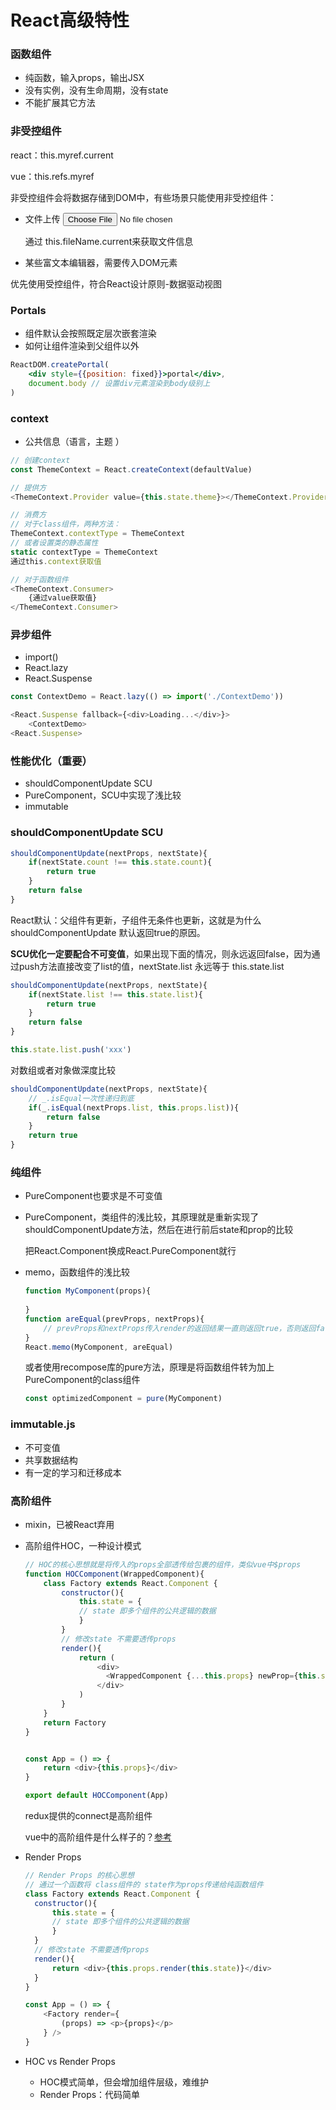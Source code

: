# React高级特性

### 函数组件

+ 纯函数，输入props，输出JSX
+ 没有实例，没有生命周期，没有state 
+ 不能扩展其它方法



### 非受控组件

react：this.myref.current

vue：this.refs.myref



非受控组件会将数据存储到DOM中，有些场景只能使用非受控组件：

+ 文件上传 <input type=file ref="this.fileName">

  通过 this.fileName.current来获取文件信息

+ 某些富文本编辑器，需要传入DOM元素



优先使用受控组件，符合React设计原则-数据驱动视图



### Portals

+ 组件默认会按照既定层次嵌套渲染
+ 如何让组件渲染到父组件以外

```jsx
ReactDOM.createPortal(
	<div style={{position: fixed}}>portal</div>,
    document.body // 设置div元素渲染到body级别上
)
```



### context

+ 公共信息（语言，主题 ）

```js
// 创建context
const ThemeContext = React.createContext(defaultValue)

// 提供方
<ThemeContext.Provider value={this.state.theme}></ThemeContext.Provider>

// 消费方
// 对于class组件，两种方法：
ThemeContext.contextType = ThemeContext
// 或者设置类的静态属性
static contextType = ThemeContext
通过this.context获取值

// 对于函数组件
<ThemeContext.Consumer>
    {通过value获取值}
</ThemeContext.Consumer>
```



### 异步组件

+ import()
+ React.lazy
+ React.Suspense

```js
const ContextDemo = React.lazy(() => import('./ContextDemo'))

<React.Suspense fallback={<div>Loading...</div>}>
	<ContextDemo>      
<React.Suspense>
```



### 性能优化（重要）

+ shouldComponentUpdate SCU
+ PureComponent，SCU中实现了浅比较
+ immutable



### shouldComponentUpdate SCU

```js
shouldComponentUpdate(nextProps, nextState){
    if(nextState.count !== this.state.count){
        return true
    }
    return false
}
```

React默认：父组件有更新，子组件无条件也更新，这就是为什么shouldComponentUpdate 默认返回true的原因。

**SCU优化一定要配合不可变值**，如果出现下面的情况，则永远返回false，因为通过push方法直接改变了list的值，nextState.list 永远等于 this.state.list

```js
shouldComponentUpdate(nextProps, nextState){
    if(nextState.list !== this.state.list){
        return true
    }
    return false
}

this.state.list.push('xxx')
```

对数组或者对象做深度比较

```js
shouldComponentUpdate(nextProps, nextState){
	// _.isEqual一次性递归到底    
    if(_.isEqual(nextProps.list, this.props.list)){
        return false
    }
    return true
}
```



### 纯组件

+ PureComponent也要求是不可变值

+ PureComponent，类组件的浅比较，其原理就是重新实现了shouldComponentUpdate方法，然后在进行前后state和prop的比较

  把React.Component换成React.PureComponent就行

+ memo，函数组件的浅比较

  ```js
  function MyComponent(props){
      
  }
  function areEqual(prevProps, nextProps){
      // prevProps和nextProps传入render的返回结果一直则返回true，否则返回false
  }
  React.memo(MyComponent, areEqual)
  ```

  或者使用recompose库的pure方法，原理是将函数组件转为加上PureComponent的class组件

  ```js
  const optimizedComponent = pure(MyComponent)
  ```

  

### immutable.js

+ 不可变值
+ 共享数据结构
+ 有一定的学习和迁移成本



### 高阶组件

+ mixin，已被React弃用

+ 高阶组件HOC，一种设计模式

  ```js
  // HOC的核心思想就是将传入的props全部透传给包裹的组件，类似vue中$props
  function HOCComponent(WrappedComponent){
      class Factory extends React.Component {
          constructor(){
              this.state = {
              // state 即多个组件的公共逻辑的数据
              }
          }
          // 修改state 不需要透传props
          render(){
              return (
                  <div>
                  	<WrappedComponent {...this.props} newProp={this.state} />
                  </div>
              )
          }
      }
      return Factory
  }
  
  
  const App = () => {
      return <div>{this.props}</div>
  }
  
  export default HOCComponent(App)
  ```

  redux提供的connect是高阶组件

  vue中的高阶组件是什么样子的？[参考](https://juejin.im/entry/5a524420f265da3e2e6252c5)

+ Render Props

  ```js
  // Render Props 的核心思想
  // 通过一个函数将 class组件的 state作为props传递给纯函数组件
  class Factory extends React.Component {
  	constructor(){
  		this.state = {
  		// state 即多个组件的公共逻辑的数据
  		}
  	}
  	// 修改state 不需要透传props
  	render(){
  		return <div>{this.props.render(this.state)}</div>
  	}
  }
  
  const App = () => {
      <Factory render={
          (props) => <p>{props}</p>
      } />
  }
  ```

+ HOC vs Render Props
  + HOC模式简单，但会增加组件层级，难维护
  + Render Props：代码简单

























